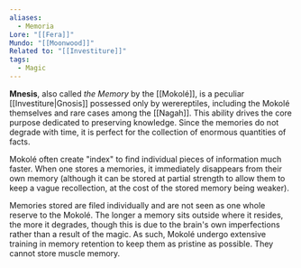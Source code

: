 ```yaml
---
aliases:
  - Memoria
Lore: "[[Fera]]"
Mundo: "[[Moonwood]]"
Related to: "[[Investiture]]"
tags:
  - Magic
---
```

**Mnesis**, also called _the Memory_ by the [[Mokolé]], is a peculiar [[Investiture|Gnosis]] possessed only by werereptiles, including the Mokolé themselves and rare cases among the [[Nagah]]. This ability drives the core purpose dedicated to preserving knowledge. Since the memories do not degrade with time, it is perfect for the collection of enormous quantities of facts. 

Mokolé often create "index" to find individual pieces of information much faster. When one stores a memories, it immediately disappears from their own memory (although it can be stored at partial strength to allow them to keep a vague recollection, at the cost of the stored memory being weaker).

Memories stored are filed individually and are not seen as one whole reserve to the Mokolé. The longer a memory sits outside where it resides, the more it degrades, though this is due to the brain's own imperfections rather than a result of the magic. As such, Mokolé undergo extensive training in memory retention to keep them as pristine as possible. They cannot store muscle memory.
